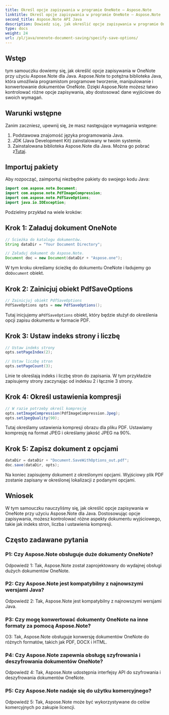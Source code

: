 ```yaml
---
title: Określ opcje zapisywania w programie OneNote — Aspose.Note
linktitle: Określ opcje zapisywania w programie OneNote — Aspose.Note
second_title: Aspose.Note API Java
description: Dowiedz się, jak określić opcje zapisywania w programie OneNote przy użyciu programu Aspose.Note dla języka Java. Dostosuj indeks strony, liczbę i ustawienia kompresji bez wysiłku.
type: docs
weight: 24
url: /pl/java/onenote-document-saving/specify-save-options/
---
```

## Wstęp

tym samouczku dowiemy się, jak określić opcje zapisywania w OneNote przy użyciu Aspose.Note dla Java. Aspose.Note to potężna biblioteka Java, która umożliwia programistom programowe tworzenie, manipulowanie i konwertowanie dokumentów OneNote. Dzięki Aspose.Note możesz łatwo kontrolować różne opcje zapisywania, aby dostosować dane wyjściowe do swoich wymagań.

## Warunki wstępne

Zanim zaczniesz, upewnij się, że masz następujące wymagania wstępne:

1. Podstawowa znajomość języka programowania Java.
2. JDK (Java Development Kit) zainstalowany w twoim systemie.
3.  Zainstalowana biblioteka Aspose.Note dla Java. Można go pobrać z[Tutaj](https://releases.aspose.com/note/java/).

## Importuj pakiety

Aby rozpocząć, zaimportuj niezbędne pakiety do swojego kodu Java:

```java
import com.aspose.note.Document;
import com.aspose.note.PdfImageCompression;
import com.aspose.note.PdfSaveOptions;
import java.io.IOException;
```

Podzielmy przykład na wiele kroków:

## Krok 1: Załaduj dokument OneNote

```java
// Ścieżka do katalogu dokumentów.
String dataDir = "Your Document Directory";

// Załaduj dokument do Aspose.Note.
Document doc = new Document(dataDir + "Aspose.one");
```

 W tym kroku określamy ścieżkę do dokumentu OneNote i ładujemy go do`Document` obiekt.

## Krok 2: Zainicjuj obiekt PdfSaveOptions

```java
// Zainicjuj obiekt PdfSaveOptions
PdfSaveOptions opts = new PdfSaveOptions();
```

 Tutaj inicjujemy a`PdfSaveOptions` obiekt, który będzie służył do określenia opcji zapisu dokumentu w formacie PDF.

## Krok 3: Ustaw indeks strony i liczbę

```java
// Ustaw indeks strony
opts.setPageIndex(2);

// Ustaw liczbę stron
opts.setPageCount(3);
```

Linie te określają indeks i liczbę stron do zapisania. W tym przykładzie zapisujemy strony zaczynając od indeksu 2 i łącznie 3 strony.

## Krok 4: Określ ustawienia kompresji

```java
// W razie potrzeby określ kompresję
opts.setImageCompression(PdfImageCompression.Jpeg);
opts.setJpegQuality(90);
```

Tutaj określamy ustawienia kompresji obrazu dla pliku PDF. Ustawiamy kompresję na format JPEG i określamy jakość JPEG na 90%.

## Krok 5: Zapisz dokument z opcjami

```java
dataDir = dataDir + "Document.SaveWithOptions_out.pdf";
doc.save(dataDir, opts);
```

Na koniec zapisujemy dokument z określonymi opcjami. Wyjściowy plik PDF zostanie zapisany w określonej lokalizacji z podanymi opcjami.

## Wniosek

W tym samouczku nauczyliśmy się, jak określić opcje zapisywania w OneNote przy użyciu Aspose.Note dla Java. Dostosowując opcje zapisywania, możesz kontrolować różne aspekty dokumentu wyjściowego, takie jak indeks stron, liczba i ustawienia kompresji.

## Często zadawane pytania

### P1: Czy Aspose.Note obsługuje duże dokumenty OneNote?

Odpowiedź 1: Tak, Aspose.Note został zaprojektowany do wydajnej obsługi dużych dokumentów OneNote.

### P2: Czy Aspose.Note jest kompatybilny z najnowszymi wersjami Java?

Odpowiedź 2: Tak, Aspose.Note jest kompatybilny z najnowszymi wersjami Java.

### P3: Czy mogę konwertować dokumenty OneNote na inne formaty za pomocą Aspose.Note?

O3: Tak, Aspose.Note obsługuje konwersję dokumentów OneNote do różnych formatów, takich jak PDF, DOCX i HTML.

### P4: Czy Aspose.Note zapewnia obsługę szyfrowania i deszyfrowania dokumentów OneNote?

Odpowiedź 4: Tak, Aspose.Note udostępnia interfejsy API do szyfrowania i deszyfrowania dokumentów OneNote.

### P5: Czy Aspose.Note nadaje się do użytku komercyjnego?

Odpowiedź 5: Tak, Aspose.Note może być wykorzystywane do celów komercyjnych po zakupie licencji.